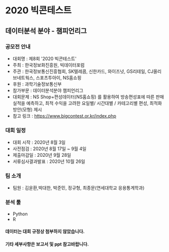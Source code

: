 # 2020 빅콘테스트
## 데이터분석 분야 - 챔피언리그

### 공모전 안내
* 대회명 : 제8회 '2020 빅콘테스트'
* 주최 : 한국정보화진흥원, 빅데이터포럼
* 주관 : 한국정보통신진흥협회, SK텔레콤, 신한카드, 와이즈넛, GS리테일, CJ올리브네트웍스, 스포츠투아이, NS홈쇼핑
* 후원 : 과학기술정보통신부
* 참가부문 : 데이터분석분야 챔피언리그
* 대회문제 : NS Shop+편성데이터(NS홈쇼핑) 를 활용하여 방송편성표에 따른 판매실적을 예측하고, 최적 수익을 고려한 요일별/ 시간대별 / 카테고리별 편성, 최적화 방안(모형) 제시
* 참고 링크 : https://www.bigcontest.or.kr/index.php

### 대회 일정
* 대회 시작 : 2020년 8월 3일
* 사전점검 : 2020년 8월 17일 ~ 9월 4일
* 제출마감일 : 2020년 9월 28일
* 서류심사결과발표 : 2020년 10월 26일 

### 팀 소개
* 팀원 : 김윤환,박대한, 박준민, 정규형, 최종문(연세대학교 응용통계학과)

### 분석 툴
* Python
* R

#### 데이터는 대회 규정상 첨부하지 않았습니다.
#### 기타 세부사항은 보고서 및 ppt 참고바랍니다.
